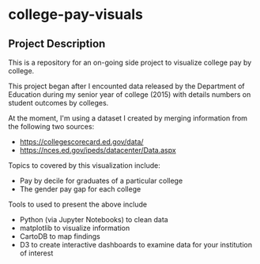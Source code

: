 # college-pay-visuals

## Project Description 

This is a repository for an on-going side project to visualize college pay by college. 

This project began after I encounted data released by the Department of Education during my senior year of college (2015) with details numbers on student outcomes by colleges. 

At the moment, I'm using a dataset I created by merging information from the following two sources: 
  * https://collegescorecard.ed.gov/data/
  * https://nces.ed.gov/ipeds/datacenter/Data.aspx

Topics to covered by this visualization include: 
  * Pay by decile for graduates of a particular college 
  * The gender pay gap for each college 

Tools to used to present the above include 
  * Python (via Jupyter Notebooks) to clean data 
  * matplotlib to visualize information 
  * CartoDB to map findings 
  * D3 to create interactive dashboards to examine data for your institution of interest
